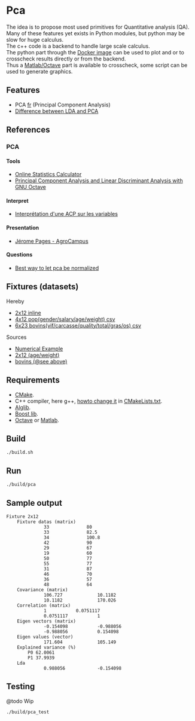 # Pca

The idea is to propose most used primitives for Quantitative analysis (QA).  
Many of these features yet exists in Python modules, but python may be slow for huge calculus.  
The c++ code is a backend to handle large scale calculus.  
The python part through the [Docker image](./script/python/README.md) can be used to plot and or to crosscheck results directly or from the backend.  
Thus a [Matlab/Octave](./script/matlab/README.md) part is available to crosscheck, some script can be used to generate graphics.

## Features

* PCA [fr](https://fr.wikipedia.org/wiki/Analyse_en_composantes_principales) (Principal Component Analysis)
* [Difference between LDA and PCA](https://sebastianraschka.com/faq/docs/lda-vs-pca.html)

## References

### PCA

#### Tools

* [Online Statistics Calculator](https://datatab.net/statistics-calculator/factor-analysis)
* [Principal Component Analysis and Linear Discriminant Analysis with GNU Octave](https://www.bytefish.de/blog/pca_lda_with_gnu_octave.html)

#### Interpret
 * [Interprétation d'une ACP sur les variables](http://www.jybaudot.fr/Analdonnees/acpvarres.html)
 
#### Presentation
 * [Jérome Pages - AgroCampus](https://www.youtube.com/watch?v=uV5hmpzmWsU)

#### Questions
 * [Best way to let pca be normalized](https://stats.stackexchange.com/questions/53/pca-on-correlation-or-covariance)

## Fixtures (datasets)
Hereby
* [2x12 inline](src/main.cpp)
* [4x12 pop(gender/salary/age/weight) csv](script/matlab/gsaw.csv)
* [6x23 bovins(vif/carcasse/quality/total/gras/os) csv](script/matlab/bovin.csv)

Sources  
* [Numerical Example](https://www.itl.nist.gov/div898/handbook/pmc/section5/pmc552.htm)
* [2x12 (age/weight)](https://datatab.net/statistics-calculator/factor-analysis)
* [bovins (@see above)](https://cermics.enpc.fr/scilab_new/site/Tp/Statistique/acp/acp.html)

## Requirements

* [CMake](https://cmake.org/). 
* C++ compiler, here g++, [howto change it](https://stackoverflow.com/questions/45933732/how-to-specify-a-compiler-in-cmake) in [CMakeLists.txt](CMakeLists.txt). 
* [Alglib](https://www.alglib.net). 
* [Boost lib](https://www.boost.org/). 
* [Octave](https://www.gnu.org/software/octave/) or [Matlab](https://mathworks.com/products/matlab.html).

## Build

```
./build.sh
```

## Run

```
./build/pca
```

## Sample output
```
Fixture 2x12
	Fixture datas (matrix)
	          33	          80
	          33	          82.5
	          34	          100.8
	          42	          90
	          29	          67
	          19	          60
	          50	          77
	          55	          77
	          31	          87
	          46	          70
	          36	          57
	          48	          64
	Covariance (matrix)
	          106.727	          10.1182
	          10.1182	          170.026
	Correlation (matrix)
	          1	          0.0751117
	          0.0751117	          1
	Eigen vectors (matrix)
	          -0.154098	          -0.988056
	          -0.988056	          0.154098
	Eigen values (vector)
	          171.604	          105.149
	Explained variance (%)
		P0 62.0061
		P1 37.9939
	Lda
	          0.988056	          -0.154098

```
## Testing

@todo Wip

```
./build/pca_test
```
